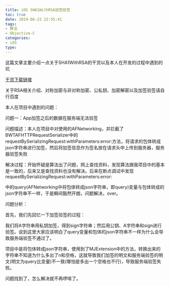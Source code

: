 ```yaml
---
title: iOS SHA1WithRSA加签验签
toc: true
date: 2019-06-22 22:55:41
tags:
- 算法
- Objective-C
categories:
- iOS
type:
---
```


这篇文章主要介绍一点关于SHA1WithRSA的干货以及本人在开发的过程中遇到的坑 

[干货下载链接](https://github.com/xujiebing/RSA-SHA1WithRSA) 

关于RSA相关介绍、对称加密与非对称加密、公私钥、加密解密以及加签验签请自行百度 

本人在项目中遇到的问题： 

问题一：App加签之后的数据在服务端无法验签 

问题描述：本人在项目中对使用的AFNetworking，并拦截了BWTAFHTTPRequestSerializer中的requestBySerializingRequest:withParameters:error:方法，将请求的包体转成json字符串进行加签，然后将加签信息作为签名放在请求头中上传到服务器，服务器验签失败 

解决过程：开始怀疑是算法出了问题，网上查找资料，发现算法跟我项目中的基本是一致的，后来又是查找资料也没有解决。后来在断点调试中发现requestBySerializingRequest:withParameters:error: 

中的query(AFNetworking中将包体转成json字符串，即query)变量与包体转成的json字符串不一样，于是瞬间豁然开朗，问题解决，over。 

问题分析： 

首先，我们先回忆一下加签验签的过程： 

我们将A字符串用私钥加签，得到sign字符串；然后用公钥、A字符串和sign进行验签。说到这里大家应该明白了query变量和包体的json字符串不一样为什么会导致服务端验签不通过了。 

项目中是将包体转成json字符串，使用到了MJExtension中的方法，转换出来的字符串不知道为什么多出了n和空格，这就导致我们加签的明文和服务端验签的明文(明文为query比变量)不一致(哪怕是多出一个空格也不行)，导致服务端验签失败。 

问题找到了，怎么解决就不再啰嗦了。 